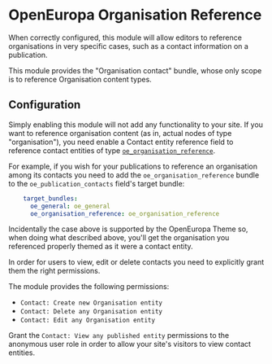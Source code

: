 # OpenEuropa Organisation Reference

When correctly configured, this module will allow editors to reference organisations in very specific cases, such as
a contact information on a publication.

This module provides the "Organisation contact" bundle, whose only scope is to reference Organisation content types.

## Configuration

Simply enabling this module will not add any functionality to your site. If you want to reference organisation content
(as in, actual nodes of type "organisation"), you need enable a Contact entity reference field to reference contact
entities of type [`oe_organisation_reference`](./config/install/oe_content_entity_contact.oe_contact_type.oe_organisation_reference.yml).

For example, if you wish for your publications to reference an organisation among its contacts you need to add the
`oe_organisation_reference` bundle to the `oe_publication_contacts` field's target bundle:

```yaml
    target_bundles:
      oe_general: oe_general
      oe_organisation_reference: oe_organisation_reference
```

Incidentally the case above is supported by the OpenEuropa Theme so, when doing what described above, you'll get the
organisation you referenced properly themed as it were a contact entity.

In order for users to view, edit or delete contacts you need to explicitly grant them the right permissions.

The module provides the following permissions:

- `Contact: Create new Organisation entity`
- `Contact: Delete any Organisation entity`
- `Contact: Edit any Organisation entity`

Grant the `Contact: View any published entity` permissions to the anonymous user role in order to allow your
site's visitors to view contact entities.

